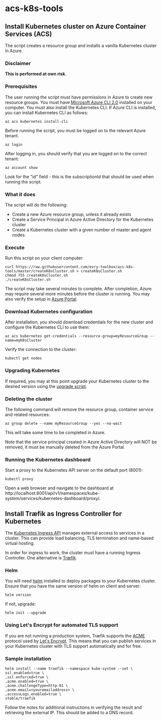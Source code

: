 # acs-k8s-tools

## Install Kubernetes cluster on Azure Container Services (ACS)

The script creates a resource group and installs a vanilla Kubernetes cluster in Azure.

### Disclaimer

**This is performed at own risk.**


### Prerequisites

The user running the script must have permissions in Azure to create new resource groups.
You must have [Microsoft Azure CLI 2.0](https://github.com/Azure/azure-cli) installed on your computer.
You must also install the Kubernetes CLI. If Azure CLI is installed, you can install Kubernetes CLI as follows:
```
az acs kubernetes install-cli
```

Before running the script, you must be logged on to the relevant Azure tenant.
```
az login
```
After logging in, you should verify that you are logged on to the correct tenant:
```
az account show
```
Look for the "id" field - this is the subscriptionId that should be used when running the script.

### What it does

The script will do the following:
* Create a new Azure resource group, unless it already exists
* Create a Service Principal in Azure Active Directory for the Kubernetes cluster
* Create a Kubernetes cluster with a given number of master and agent nodes.

### Execute

Run this script on your client computer:
```
curl https://raw.githubusercontent.com/evry-toolbox/acs-k8s-tools/master/createK8sCluster.sh > createK8sCluster.sh
chmod 755 createK8sCluster.sh
./createK8sCluster.sh
```
The script may take several minutes to complete. After completion, Azure may require several more minutes
before the cluster is running. You may also verify the setup in [Azure Portal](https://portal.azure.com).

### Download Kubernetes configuration

After installation, you should download credentials for the new cluster and configure the Kubernetes CLI to use them:
```
az acs kubernetes get-credentials --resource-group=myResourceGroup --name=myK8sCluster
```
Verify the connection to the cluster:
```
kubectl get nodes
```

### Upgrading Kubernetes
If required, you may at this point upgrade your Kubernetes cluster to the desired version using the
[upgrade script](https://github.com/evry-toolbox/acs-k8s-upgrade).

### Deleting the cluster

The following command will remove the resource group, container service and related resources:
```
az group delete --name myResourceGroup --yes --no-wait
```
This will take some time to be completed in Azure.

Note that the service principal created in Azure Active Directory will NOT be removed, it must be manually
deleted from the Azure Portal.

### Running the Kubernetes dashboard
Start a proxy to the Kubernetes API server on the default port (8001):
```
kubectl proxy
```
Open a web browser and navigate to the dashboard at http://localhost:8001/api/v1/namespaces/kube-system/services/kubernetes-dashboard/proxy/.

## Install Træfik as Ingress Controller for Kubernetes

The [Kubernetes Ingress API](https://kubernetes.io/docs/concepts/services-networking/ingress/) manages external access to services in a cluster. This can provide
load balancing, TLS termination and name-based virtual hosting.

In order for ingress to work, the cluster must have a running Ingress Controller.
One alternative is [Træfik](https://traefik.io/).

### Helm
You will need [helm](https://github.com/kubernetes/helm) installed to deploy packages to your Kubernetes cluster.
Ensure that you have the same version of helm on client and server:
```
helm version
```
If not, upgrade:
```
helm init --upgrade
```

### Using Let's Encrypt for automated TLS support
If you are not running a production system, Træfik supports the [ACME](https://github.com/ietf-wg-acme/acme/)
protocol used by [Let's Encrypt](https://letsencrypt.org/). This means that you can publish services in
your Kubernetes cluster with TLS support automatically and for free.

### Sample installation
```
helm install --name traefik --namespace kube-system --set \
ssl.enabled=true \
,ssl.enforced=true \
,acme.enabled=true \
,acme.challengeType=http-01 \
,acme.email=<youremailaddress> \
,accessLogs.enabled=true \
stable/traefik
```
Follow the notes for additional instructions in verifying the result and retrieving the external IP. This should be
added to a DNS record. 

